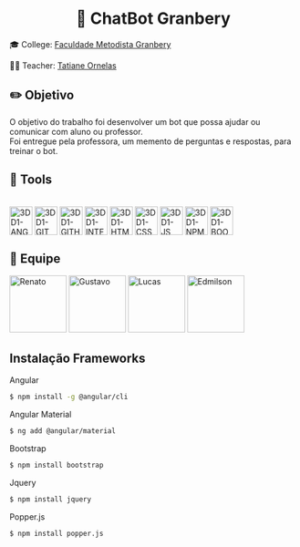 <h1 align="center">🤖 ChatBot Granbery</h1>

🎓 College: [Faculdade Metodista Granbery](http://granbery.edu.br/)

👨‍🏫 Teacher: [Tatiane Ornelas](https://www.linkedin.com/in/tatiane-ornelas-57571547/)

<h2>✏️ Objetivo</h2>
<p>
  O objetivo do trabalho foi desenvolver um bot que possa ajudar ou comunicar com aluno ou professor.<br>
  Foi entregue pela professora, um memento de perguntas e respostas, para  treinar o bot.<br> 
  
</p>

<h2>🧰 Tools</h2>

<div style="display: inline_block"><br>
  <img align="center" alt="3DD1-ANGULAR" height="50" width="40" src="https://cdn.jsdelivr.net/gh/devicons/devicon/icons/angularjs/angularjs-original.svg"/>
  <img align="center" alt="3DD1-GIT" height="50" width="40" src="https://cdn.jsdelivr.net/gh/devicons/devicon/icons/git/git-original.svg">
  <img align="center" alt="3DD1-GITHUB" height="50" width="40" src="https://cdn.jsdelivr.net/gh/devicons/devicon/icons/github/github-original.svg">
  <img align="center" alt="3DD1-INTELLIJ" height="50" width="40" src="https://cdn.jsdelivr.net/gh/devicons/devicon/icons/intellij/intellij-original.svg">
  <img align="center" alt="3DD1-HTML" height="50" width="40" src="https://cdn.jsdelivr.net/gh/devicons/devicon/icons/html5/html5-original.svg" />
  <img align="center" alt="3DD1-CSS" height="50" width="40" src="https://cdn.jsdelivr.net/gh/devicons/devicon/icons/css3/css3-original.svg" />
  <img align="center" alt="3DD1-JS" height="50" width="40" src="https://cdn.jsdelivr.net/gh/devicons/devicon/icons/javascript/javascript-original.svg" />
  <img align="center" alt="3DD1-NPM" height="50" width="40" src="https://cdn.jsdelivr.net/gh/devicons/devicon/icons/npm/npm-original-wordmark.svg" />
  <img align="center" alt="3DD1-BOOTSTRAP" height="50" width="40" src="https://cdn.jsdelivr.net/gh/devicons/devicon/icons/bootstrap/bootstrap-original.svg" />  
</div>

<h2>🧍 Equipe</h2>
<div>
  <img  alt="Renato" height="100" width="100" src="https://media-exp1.licdn.com/dms/image/C4E03AQE9sluKW_3NNw/profile-displayphoto-shrink_400_400/0/1617488156774?e=1643846400&v=beta&t=E5_ox8pOfIb5ldeYF6ut8LdtcWMpzwsEU93AmwFRCww" />  
<img alt="Gustavo" height="100" width="100" src="https://media-exp1.licdn.com/dms/image/C5603AQGaLwPuEo9BDw/profile-displayphoto-shrink_400_400/0/1622389467660?e=1643846400&v=beta&t=YlYjMHMFZ0LrSEgz6Y9wVT0TjnSL05rDMgwHaQ6XTjg" />  
<img alt="Lucas" height="100" width="100" src="https://media-exp1.licdn.com/dms/image/D4D35AQGI3wlOPUVB3g/profile-framedphoto-shrink_400_400/0/1624564049821?e=1638234000&v=beta&t=0Xf8_cajgS8fz_7VCFe_kwGEnwBCcPleusegVvKbA_c" />  
<img alt="Edmilson" height="100" width="100" src="https://media-exp1.licdn.com/dms/image/C4D03AQGV6fK0v7wqrA/profile-displayphoto-shrink_400_400/0/1633481675426?e=1643846400&v=beta&t=wFwzedd7tAb5v-7NknK6uegYJDhHR_54QwDYLq20Udw" />  
</div>

<h2> Instalação Frameworks</h2>

Angular
```bash
$ npm install -g @angular/cli
```

Angular Material
```bash
$ ng add @angular/material
```

Bootstrap
```bash
$ npm install bootstrap
```

Jquery
```bash
$ npm install jquery
```

Popper.js
```bash
$ npm install popper.js
```
